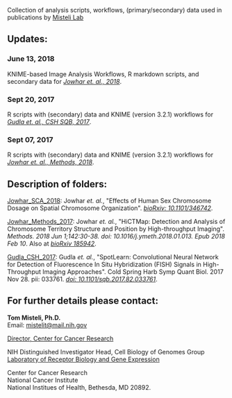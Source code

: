 Collection of analysis scripts, workflows, (primary/secondary) data used in publications by [Misteli Lab](https://ccr.cancer.gov/Laboratory-of-Receptor-Biology-and-Gene-Expression/tom-misteli) 

## Updates:

### June 13, 2018
KNIME-based Image Analysis Workflows, R markdown scripts, and secondary data for _[Jowhar et. al., 2018](http://biorxiv.org/cgi/content/short/346742v1)_.

### Sept 20, 2017
R scripts with (secondary) data and KNIME (version 3.2.1) workflows for _[Gudla et. al., CSH SQB, 2017](https://doi.org/10.1101/sqb.2017.82.033761)_.

### Sept 07, 2017
R scripts with (secondary) data and KNIME (version 3.2.1) workflows for _[Jowhar et. al., Methods, 2018](https://doi.org/10.1016/j.ymeth.2018.01.013)_.  

## Description of folders:
[Jowhar_SCA_2018](https://github.com/CBIIT/Misteli-Lab-CCR-NCI/tree/master/Jowhar_SCA_2018): Jowhar _et. al._, "Effects of Human Sex Chromosome Dosage on Spatial Chromosome Organization". _[bioRxiv: 10.1101/346742](http://biorxiv.org/cgi/content/short/346742v1)_.

[Jowhar_Methods_2017](https://github.com/CBIIT/Misteli-Lab-CCR-NCI/tree/master/Jowhar_Methods_2017): Jowhar _et. al._, "HiCTMap: Detection and Analysis of Chromosome Territory Structure and Position by High-throughput Imaging". _Methods. 2018 Jun 1;142:30-38. doi: 10.1016/j.ymeth.2018.01.013. Epub 2018 Feb 10_. Also at _[bioRxiv 185942](https://doi.org/10.1101/185942)_.

[Gudla_CSH_2017](https://github.com/CBIIT/Misteli-Lab-CCR-NCI/tree/master/Gudla_CSH_2017): Gudla _et. al._, "SpotLearn: Convolutional Neural Network for Detection of Fluorescence In Situ Hybridization (FISH) Signals in High-Throughput Imaging Approaches". Cold Spring Harb Symp Quant Biol. 2017 Nov 28. pii: 033761. _[doi: 10.1101/sqb.2017.82.033761](https://doi.org/10.1101/sqb.2017.82.033761)_.



## For further details please contact:

**Tom Misteli, Ph.D.**  
Email: [mistelit@mail.nih.gov](mailto:mistelit@mail.nih.gov)

[Director, Center for Cancer Research](https://ccr.cancer.gov/about)  

NIH Distinguished Investigator
Head, Cell Biology of Genomes Group
[Laboratory of Receptor Biology and Gene Expression](https://ccr.cancer.gov/Laboratory-of-Receptor-Biology-and-Gene-Expression)  

Center for Cancer Research  
National Cancer Institute  
National Institues of Health, Bethesda, MD 20892.
